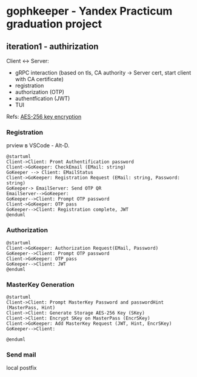 # gophkeeper - Yandex Practicum graduation project

## iteration1 - authirization

Client <-> Server:
- gRPC interaction  (based on tls, CA authority -> Server cert, start client with CA certificate)
- registration
- authorization (OTP)
- authentfication (JWT)
- TUI

Refs:
[AES-256 key encryption](https://github.com/andrewromanenco/gcrypt)

### Registration

prview в VSCode - Alt-D.

```plantuml
@startuml
Client->Client: Promt Authentification password
Client->GoKeeper: CheckEmail (EMail: string)
GoKeeper --> Client: EMailStatus
Client->GoKeeper: Registration Request (EMail: string, Password: string)
GoKeeper-> EmailServer: Send OTP QR
EmailServer-->GoKeeper:
GoKeeper-->Client: Prompt OTP password
Client->GoKeeper: OTP pass
GoKeeper-->Client: Registration complete, JWT
@enduml
```


### Authorization
```plantuml
@startuml
Client->GoKeeper: Authorization Request(EMail, Password)
GoKeeper-->Client: Prompt OTP password
Client->GoKeeper: OTP pass
GoKeeper-->Client: JWT
@enduml
```


### MasterKey Generation
```plantuml
@startuml
Client->Client: Prompt MasterKey Password and passwordHint (MasterPass, Hint)
Client->Client: Generate Storage AES-256 Key (SKey)
Client->Client: Encrypt SKey on MasterPass (EncrSKey)
Client->GoKeeper: Add MasterKey Request (JWT, Hint, EncrSKey)
GoKeeper-->Client: 

@enduml
```


### Send mail

local postfix